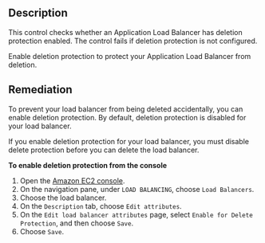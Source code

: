 ## Description

This control checks whether an Application Load Balancer has deletion protection enabled. The control fails if deletion protection is not configured.

Enable deletion protection to protect your Application Load Balancer from deletion.

## Remediation

To prevent your load balancer from being deleted accidentally, you can enable deletion protection. By default, deletion protection is disabled for your load balancer.

If you enable deletion protection for your load balancer, you must disable delete protection before you can delete the load balancer.

**To enable deletion protection from the console**

1. Open the [Amazon EC2 console](https://console.aws.amazon.com/ec2/).
2. On the navigation pane, under `LOAD BALANCING`, choose `Load Balancers`.
3. Choose the load balancer.
4. On the `Description` tab, choose `Edit attributes`.
5. On the `Edit load balancer attributes` page, select `Enable for Delete Protection`, and then choose `Save`.
6. Choose `Save`.